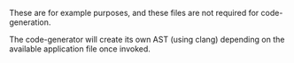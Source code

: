These are for example purposes, and these files are not required for code-generation.

The code-generator will create its own AST (using clang) depending on the available application file once invoked.